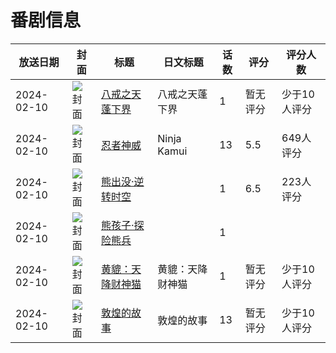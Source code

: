 # 番剧信息

|放送日期|封面|标题|日文标题|话数|评分|评分人数|
|---|---|---|---|---|---|---|
|2024-02-10|![封面](https://lain.bgm.tv/pic/cover/c/fc/0d/339339_zTwwv.jpg)|[八戒之天蓬下界](https://bangumi.tv/subject/339339)|八戒之天蓬下界|1|暂无评分|少于10人评分|
|2024-02-10|![封面](https://lain.bgm.tv/pic/cover/c/62/3b/383251_7BhzH.jpg)|[忍者神威](https://bangumi.tv/subject/383251)|Ninja Kamui|13|5.5|649人评分|
|2024-02-10|![封面](https://lain.bgm.tv/pic/cover/c/c6/1e/440068_IkjnO.jpg)|[熊出没·逆转时空](https://bangumi.tv/subject/440068)||1|6.5|223人评分|
|2024-02-10|![封面](https://lain.bgm.tv/pic/cover/c/4d/82/459380_VN7Fw.jpg)|[熊孩子·探险熊兵](https://bangumi.tv/subject/459380)||1|||
|2024-02-10|![封面](https://lain.bgm.tv/pic/cover/c/34/d9/477949_LvPSp.jpg)|[黄貔：天降财神猫](https://bangumi.tv/subject/477949)|黄貔：天降财神猫|1|暂无评分|少于10人评分|
|2024-02-10|![封面](https://lain.bgm.tv/pic/cover/c/67/83/497291_VnWLI.jpg)|[敦煌的故事](https://bangumi.tv/subject/497291)|敦煌的故事|13|暂无评分|少于10人评分|
